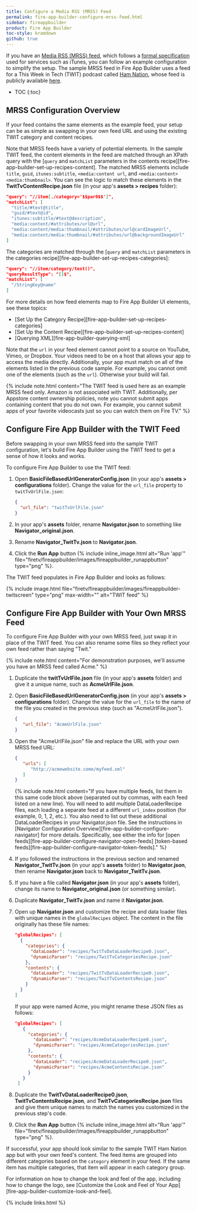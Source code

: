 ```yaml
---
title: Configure a Media RSS (MRSS) Feed
permalink: fire-app-builder-configure-mrss-feed.html
sidebar: fireappbuilder
product: Fire App Builder
toc-style: kramdown
github: true
---
```


If you have an [Media RSS (MRSS) feed][mrss], which follows a [formal specification][mrss-spec] used for services such as iTunes, you can follow an example configuration to simplify the setup. The sample MRSS feed in Fire App Builder uses a feed for a This Week in Tech (TWIT) podcast called [Ham Nation](https://twit.tv/shows/ham-nation), whose feed is publicly available [here](http://feeds.twit.tv/hn_video_hd.xml).

* TOC
{:toc}

## MRSS Configuration Overview

If your feed contains the same elements as the example feed, your setup can be as simple as swapping in your own feed URL and using the existing TWIT category and content recipes.

Note that MRSS feeds have a variety of potential elements. In the sample TWIT feed, the content elements in the feed are matched through an XPath query with the [`query` and `matchList` parameters in the contents recipe][fire-app-builder-set-up-recipes-content]. The matched MRSS elements include `title`, `guid`, `itunes:subtitle`, `<media:content url`, and `<media:content> <media:thumbnail>`. You can see the logic to match these elements in the **TwitTvContentRecipe.json** file (in your app's **assets > recipes** folder):

```json
"query": "//item[./category='$$par0$$']",
"matchList": [
  "title/#text@title",
  "guid/#text@id",
  "itunes:subtitle/#text@description",
  "media:content/#attributes/url@url",
  "media:content/media:thumbnail/#attributes/url@cardImageUrl",
  "media:content/media:thumbnail/#attributes/url@backgroundImageUrl"
]
```

The categories are matched through the [`query` and `matchList` parameters in the categories recipe][fire-app-builder-set-up-recipes-categories]:

```json
"query": "//item/category/text()",
"queryResultType": "[]$",
"matchList": [
  "/StringKey@name"
]
```

For more details on how feed elements map to Fire App Builder UI elements, see these topics:

* [Set Up the Category Recipe][fire-app-builder-set-up-recipes-categories]
* [Set Up the Content Recipe][fire-app-builder-set-up-recipes-content]
* [Querying XML][fire-app-builder-querying-xml]

Note that the `url` in your feed element cannot point to a source on YouTube, Vimeo, or Dropbox. Your videos need to be on a host that allows your app to access the media directly. Additionally, your app must match on all of the elements listed in the previous code sample. For example, you cannot omit one of the elements (such as the `url`). Otherwise your build will fail.

{% include note.html content="The TWIT feed is used here as an example MRSS feed only. Amazon is not associated with TWIT. Additionally, per Appstore content ownership policies, note you cannot submit apps containing content that you do not own. For example, you cannot submit apps of your favorite videocasts just so you can watch them on Fire TV." %}

## Configure Fire App Builder with the TWIT Feed

Before swapping in your own MRSS feed into the sample TWIT configuration, let's build Fire App Builder using the TWIT feed to get a sense of how it looks and works.

To configure Fire App Builder to use the TWIT feed:

1.  Open **BasicFileBasedUrlGeneratorConfig.json** (in your app's **assets > configurations** folder). Change the value for the `url_file` property to `twitTvUrlFile.json`:

    ```json
    {
      "url_file": "twitTvUrlFile.json"
    }
    ```
2.  In your app's **assets** folder, rename **Navigator.json** to something like **Navigator_original.json**.
3.  Rename **Navigator_TwitTv.json** to **Navigator.json**.
4.  Click the **Run App** button {% include inline_image.html alt="Run 'app'" file="firetv/fireappbuilder/images/fireappbuilder_runappbutton" type="png" %}.

The TWIT feed populates in Fire App Builder and looks as follows:

{% include image.html file="firetv/fireappbuilder/images/fireappbuilder-twitscreen" type="png" max-width="" alt="TWIT feed" %}

## Configure Fire App Builder with Your Own MRSS Feed

To configure Fire App Builder with your own MRSS feed, just swap it in place of the TWIT feed. You can also rename some files so they reflect your own feed rather than saying "Twit."

{% include note.html content="For demonstration purposes, we'll assume you have an MRSS feed called Acme." %}

1.  Duplicate the **twitTvUrlFile.json** file (in your app's **assets** folder) and give it a unique name, such as **AcmeUrlFile.json**.
1.  Open **BasicFileBasedUrlGeneratorConfig.json** (in your app's **assets > configurations** folder). Change the value for the `url_file` to the name of the file you created in the previous step (such as "AcmeUrlFile.json").

    ```json
    {
       "url_file": "AcmeUrlFile.json"
    }
    ```

2.  Open the "AcmeUrlFile.json" file and replace the URL with your own MRSS feed URL:

    ```json
    {
       "urls": [
          "http://acmewebsite.come/myfeed.xml"
       ]
    }
    ```

    {% include note.html content="If you have multiple feeds, list them in this same code block above (separated out by commas, with each feed listed on a new line). You will need to add multiple DataLoaderRecipe files, each loading a separate feed at a different `url_index` position (for example, 0, 1, 2, etc.). You also need to list out these additional DataLoaderRecipes in your Navigator.json file. See the instructions in [Navigator Configuration Overview][fire-app-builder-configure-navigator] for more details. Specifically, see either the info for [open feeds][fire-app-builder-configure-navigator-open-feeds] [token-based feeds][fire-app-builder-configure-navigator-token-feeds]." %}

3.  If you followed the instructions in the previous section and renamed **Navigator_TwitTv.json** (in your app's **assets** folder) to **Navigator.json**, then rename **Navigator.json** back to **Navigator_TwitTv.json**.
4.  If you have a file called **Navigator.json** (in your app's **assets** folder), change its name to **Navigator_original.json** (or something similar).
3.  Duplicate **Navigator_TwitTv.json** and name it **Navigator.json**.
4.  Open up **Navigator.json** and customize the recipe and data loader files with unique names in the `globalRecipes` object. The content in the file originally has these file names:

    ```json
    "globalRecipes": [
      {
        "categories": {
          "dataLoader": "recipes/TwitTvDataLoaderRecipe0.json",
          "dynamicParser": "recipes/TwitTvCategoriesRecipe.json"
        },
        "contents": {
          "dataLoader": "recipes/TwitTvDataLoaderRecipe0.json",
          "dynamicParser": "recipes/TwitTvContentsRecipe.json"
        }
      }
    ]
    ```

    If your app were named Acme, you might rename these JSON files as follows:

    ```json
    "globalRecipes": [
       {
         "categories": {
           "dataLoader": "recipes/AcmeDataLoaderRecipe0.json",
           "dynamicParser": "recipes/AcmeCategoriesRecipe.json"
         },
         "contents": {
           "dataLoader": "recipes/AcmeDataLoaderRecipe0.json",
           "dynamicParser": "recipes/AcmeContentsRecipe.json"
         }
       }
     ]
    ```

5. Duplicate the **TwitTvDataLoaderRecipe0.json**, **TwitTvContentsRecipe.json**, and **TwitTvCategoriesRecipe.json** files and give them unique names to match the names you customized in the previous step's code.

6. Click the **Run App** button {% include inline_image.html alt="Run 'app'" file="firetv/fireappbuilder/images/fireappbuilder_runappbutton" type="png" %}.

If successful, your app should look similar to the sample TWIT Ham Nation app but with your own feed's content. The feed items are grouped into different categories based on the `category` element in your feed. If the same item has multiple categories, that item will appear in each category group.

For information on how to change the look and feel of the app, including how to change the logo, see [Customize the Look and Feel of Your App][fire-app-builder-customize-look-and-feel].


[mrss]: https://en.wikipedia.org/wiki/Media_RSS
[mrss-spec]: http://www.rssboard.org/media-rss

{% include links.html %}
